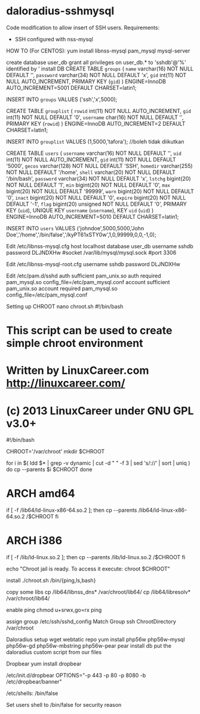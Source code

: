 # daloradius-sshmysql
Code modification to allow insert of SSH users. 
Requirements:
- SSH configured with nss-mysql

HOW TO (For CENTOS):
yum install libnss-mysql pam_mysql mysql-server

create database user_db
grant all privileges on user_db.* to 'sshdb'@'%' identified by '
install DB
CREATE TABLE `groups` (
  `name` varchar(16) NOT NULL DEFAULT '',
  `password` varchar(34) NOT NULL DEFAULT 'x',
  `gid` int(11) NOT NULL AUTO_INCREMENT,
  PRIMARY KEY (`gid`)
) ENGINE=InnoDB AUTO_INCREMENT=5001 DEFAULT CHARSET=latin1;

INSERT INTO `groups` VALUES ('ssh','x',5000);


CREATE TABLE `grouplist` (
  `rowid` int(11) NOT NULL AUTO_INCREMENT,
  `gid` int(11) NOT NULL DEFAULT '0',
  `username` char(16) NOT NULL DEFAULT '',
  PRIMARY KEY (`rowid`)
) ENGINE=InnoDB AUTO_INCREMENT=2 DEFAULT CHARSET=latin1;

INSERT INTO `grouplist` VALUES (1,5000,'tafora'); //boleh tidak diikutkan

CREATE TABLE `users` (
  `username` varchar(16) NOT NULL DEFAULT '',
  `uid` int(11) NOT NULL AUTO_INCREMENT,
  `gid` int(11) NOT NULL DEFAULT '5000',
  `gecos` varchar(128) NOT NULL DEFAULT 'SSH',
  `homedir` varchar(255) NOT NULL DEFAULT '/home',
  `shell` varchar(20) NOT NULL DEFAULT '/bin/bash',
  `password` varchar(34) NOT NULL DEFAULT 'x',
  `lstchg` bigint(20) NOT NULL DEFAULT '1',
  `min` bigint(20) NOT NULL DEFAULT '0',
  `max` bigint(20) NOT NULL DEFAULT '99999',
  `warn` bigint(20) NOT NULL DEFAULT '0',
  `inact` bigint(20) NOT NULL DEFAULT '0',
  `expire` bigint(20) NOT NULL DEFAULT '-1',
  `flag` bigint(20) unsigned NOT NULL DEFAULT '0',
  PRIMARY KEY (`uid`),
  UNIQUE KEY `username` (`username`),
  KEY `uid` (`uid`)
) ENGINE=InnoDB AUTO_INCREMENT=5010 DEFAULT CHARSET=latin1;

INSERT INTO `users` VALUES ('johndoe',5000,5000,'John Doe','/home','/bin/false','/kyPT61xSTY0w',1,0,99999,0,0,-1,0);

Edit /etc/libnss-mysql.cfg
host        localhost
database    user_db
username    sshdb
password    DLJNDXHw
#socket      /var/lib/mysql/mysql.sock
#port        3306

Edit /etc/libnss-mysql-root.cfg
username    sshdb
password    DLJNDXHw

Edit /etc/pam.d/sshd
auth      sufficient   pam_unix.so
auth      required     pam_mysql.so    config_file=/etc/pam_mysql.conf
account   sufficient   pam_unix.so
account   required     pam_mysql.so    config_file=/etc/pam_mysql.conf

Setting up CHROOT
nano chroot.sh
#!/bin/bash
# This script can be used to create simple chroot environment
# Written by LinuxCareer.com <http://linuxcareer.com/>
# (c) 2013 LinuxCareer under GNU GPL v3.0+

#!/bin/bash

CHROOT='/var/chroot'
mkdir $CHROOT

for i in $( ldd $* | grep -v dynamic | cut -d " " -f 3 | sed 's/://' | sort | uniq )
  do
    cp --parents $i $CHROOT
  done

# ARCH amd64
if [ -f /lib64/ld-linux-x86-64.so.2 ]; then
   cp --parents /lib64/ld-linux-x86-64.so.2 /$CHROOT
fi

# ARCH i386
if [ -f  /lib/ld-linux.so.2 ]; then
   cp --parents /lib/ld-linux.so.2 /$CHROOT
fi

echo "Chroot jail is ready. To access it execute: chroot $CHROOT"


install
./chroot.sh /bin/{ping,ls,bash}

copy some libs
cp /lib64/libnss_dns* /var/chroot/lib64/
cp /lib64/libresolv* /var/chroot/lib64/

enable ping
chmod u+srwx,go=rx ping


assign group /etc/ssh/sshd_config
Match Group ssh
	ChrootDirectory /var/chroot
  
Daloradius setup
wget webtatic repo
yum install php56w php56w-mysql php56w-gd php56w-mbstring php56w-pear
pear install db
put the daloradius custom script from our files


Dropbear
yum install dropbear

/etc/init.d/dropbear
OPTIONS="-p 443 -p 80 -p 8080 -b /etc/dropbear/banner"

/etc/shells:
/bin/false

Set users shell to /bin/false for security reason

